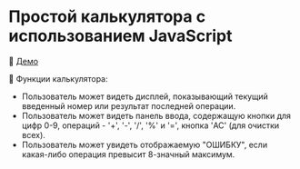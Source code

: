 # Простой калькулятора с использованием JavaScript

:tada: [Демо](https://ivnvolya.github.io/Calculator-JS/)

:large_blue_circle: Функции калькулятора:

- Пользователь может видеть дисплей, показывающий текущий введенный номер или результат последней операции.
- Пользователь может видеть панель ввода, содержащую кнопки для цифр 0-9, операций - '+', '-', '/', '%' и '=', кнопка 'AC' (для очистки всех).
- Пользователь может увидеть отображаемую "ОШИБКУ", если какая-либо операция превысит 8-значный максимум.


